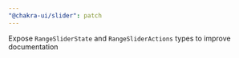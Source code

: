 ```yaml
---
"@chakra-ui/slider": patch
---
```


Expose `RangeSliderState` and `RangeSliderActions` types to improve
documentation
